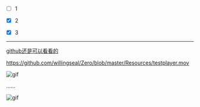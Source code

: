 - [ ]   1
- [x]   2
- [x]   3


***

[github还是可以看看的](http://wiki.jikexueyuan.com/project/github-secret/github-two.html)



https://github.com/willingseal/Zero/blob/master/Resources/testplayer.mov



![gif](https://github.com/willingseal/Zero/blob/master/Resources/testee.gif)


......

![gif](https://github.com/willingseal/Zero/blob/master/Resources/text.gif)